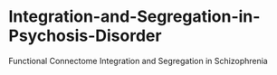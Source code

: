 # Integration-and-Segregation-in-Psychosis-Disorder
Functional Connectome Integration and Segregation in Schizophrenia
